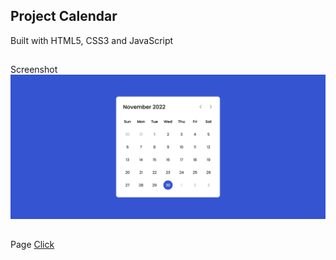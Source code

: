 ## Project Calendar

Built with HTML5, CSS3 and JavaScript

##
Screenshot
<img src="screenshot-calendar.png" alt="Screenshot">
##

Page
<a href="https://nathanfabio.github.io/calendar/">Click</a>
